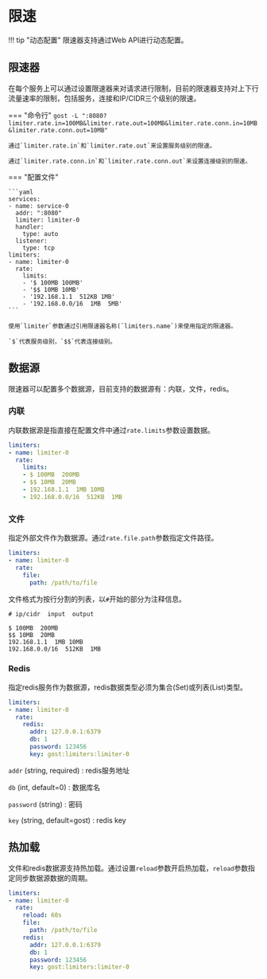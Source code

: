 # 限速

!!! tip "动态配置"
    限速器支持通过Web API进行动态配置。

## 限速器

在每个服务上可以通过设置限速器来对请求进行限制，目前的限速器支持对上下行流量速率的限制，包括服务，连接和IP/CIDR三个级别的限速。

=== "命令行"
    ```
    gost -L ":8080?limiter.rate.in=100MB&limiter.rate.out=100MB&limiter.rate.conn.in=10MB&limiter.rate.conn.out=10MB"
    ```

	通过`limiter.rate.in`和`limiter.rate.out`来设置服务级别的限速。

	通过`limiter.rate.conn.in`和`limiter.rate.conn.out`来设置连接级别的限速。

=== "配置文件"

    ```yaml
    services:
    - name: service-0
      addr: ":8080"
	  limiter: limiter-0
      handler:
        type: auto
      listener:
        type: tcp
    limiters:
    - name: limiter-0
	  rate:
	    limits:
		- '$ 100MB 100MB'
		- '$$ 10MB 10MB'
		- '192.168.1.1  512KB 1MB'
		- '192.168.0.0/16  1MB  5MB'
    ```

    使用`limiter`参数通过引用限速器名称(`limiters.name`)来使用指定的限速器。

	`$`代表服务级别，`$$`代表连接级别。


## 数据源

限速器可以配置多个数据源，目前支持的数据源有：内联，文件，redis。

### 内联

内联数据源是指直接在配置文件中通过`rate.limits`参数设置数据。

```yaml
limiters:
- name: limiter-0
  rate:
    limits:
	- $ 100MB  200MB
	- $$ 10MB  20MB
	- 192.168.1.1  1MB 10MB
	- 192.168.0.0/16  512KB  1MB
```

### 文件

指定外部文件作为数据源。通过`rate.file.path`参数指定文件路径。

```yaml
limiters:
- name: limiter-0
  rate:
	file:
      path: /path/to/file
```

文件格式为按行分割的列表，以`#`开始的部分为注释信息。

```text
# ip/cidr  input  output

$ 100MB  200MB
$$ 10MB  20MB
192.168.1.1  1MB 10MB
192.168.0.0/16  512KB  1MB
```

### Redis

指定redis服务作为数据源，redis数据类型必须为集合(Set)或列表(List)类型。

```yaml
limiters:
- name: limiter-0
  rate:
    redis:
      addr: 127.0.0.1:6379
      db: 1
      password: 123456
      key: gost:limiters:limiter-0
```

`addr` (string, required)
:    redis服务地址

`db` (int, default=0)
:    数据库名

`password` (string)
:    密码

`key` (string, default=gost)
:    redis key

## 热加载

文件和redis数据源支持热加载。通过设置`reload`参数开启热加载，`reload`参数指定同步数据源数据的周期。

```yaml
limiters:
- name: limiter-0
  rate:
    reload: 60s
    file:
      path: /path/to/file
    redis:
      addr: 127.0.0.1:6379
	  db: 1
	  password: 123456
	  key: gost:limiters:limiter-0
```
